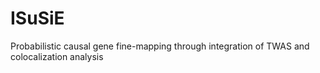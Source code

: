 # ISuSiE
Probabilistic causal gene fine-mapping through integration of TWAS and colocalization analysis
